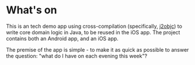 # What's on

This is an tech demo app using cross-compilation (specifically, [j2objc](http://j2objc.org/)) to write core domain logic in Java, to be reused in the iOS app. The project contains both an Android app, and an iOS app.

The premise of the app is simple - to make it as quick as possible to answer the question: "what do I have on each evening this week"? 
